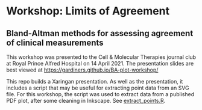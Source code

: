# Workshop: Limits of Agreement

## Bland-Altman methods for assessing agreement of clinical measurements

<!-- badges: start -->

<!-- badges: end -->

This workshop was presented to the Cell & Molecular Therapies journal club at Royal Prince Alfred Hospital on 14 April 2021. The presentation slides are best viewed at <https://gardiners.github.io/BA-plot-workshop/>

This repo builds a Xaringan presentation. As well as the presentation, it includes a script that may be useful for extracting point data from an SVG file. For this workshop, the script was used to extract data from a published PDF plot, after some cleaning in Inkscape. See [extract_points.R](extract_points.R).
